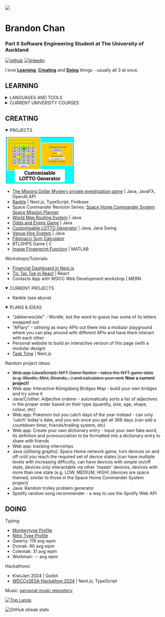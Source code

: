 <img src='https://media.licdn.com/dms/image/v2/D5616AQFViyCcQzqvVw/profile-displaybackgroundimage-shrink_350_1400/profile-displaybackgroundimage-shrink_350_1400/0/1730970055857?e=1736380800&v=beta&t=-XVbKXCbI1J9nH_g0wai_vA0IUa1m8ls0vVtvwHY318'>

# Brandon Chan
### Part II Software Engineering Student at The University of Auckland

[<img src='https://cdn.jsdelivr.net/npm/simple-icons@3.0.1/icons/github.svg' alt='github' height='40'>](https://github.com/br-Chan)  [<img src='https://cdn.jsdelivr.net/npm/simple-icons@3.0.1/icons/linkedin.svg' alt='linkedin' height='40'>](https://www.linkedin.com/in/brandon-sh-chan/)

I love [**Learning**](#learning), [**Creating**](#creating) and [**Doing**](#doing) things - usually all 3 at once.

## LEARNING
<details>
<summary>LANGUAGES AND TOOLS</summary>

  | Learned       | Learning                  |
  | ------------- |:-------------------------:|
  | Java          | Everything on the left :) |
  | C/C++         | Firestore (Firebase)      |
  | MATLAB        |       |
  | JavaScript    |       |
  | TypeScript    |       |
  | React         |       |
  | Next.js       |       |
  | Tailwind CSS  |       |

</details>
<details>
<summary>CURRENT UNIVERSITY COURSES</summary>

- ENGGEN 204 | Professional Skills and Communication
- SOFTENG 206 | Software Engineering Design 1
- SOFTENG 283 | Software Quality Assurance
- SOFTENG 284 | Data Structures and Algorithms
</details>

## CREATING
<details open>
<summary>PROJECTS</summary>

[<img src='https://github.com/br-Chan/br-Chan/blob/main/CustomisableLOTTOGenerator.jpg' alt='CustomisableLOTTOGenerator' height='150'>](https://github.com/br-Chan/Customisable-LOTTO-Generator "GUI Java application to randomly generate personalised Lottery numbers")
  - [The Missing Dollar Mystery private investigation game](https://github.com/br-Chan/Missing-Dollar-Mystery-with-GPT) | Java, JavaFX, OpenAI API
  - [Rankle](https://github.com/br-Chan/Rankle) | Next.js, TypeScript, Firebase
  - Space Commander Revision Series: [Space Home Commander System](https://github.com/br-Chan/Space-Home-Commander-System) [Space Mission Planner](https://github.com/br-Chan/Space-Mission-Planner)
  - [World Map Routing System](https://github.com/br-Chan/World-Map-Routing-System) | Java
  - [Odds and Evens Game](https://github.com/br-Chan/OddsAndEvens-Game-with-AI) | Java
  - [Customisable LOTTO Generator](https://github.com/br-Chan/Customisable-LOTTO-Generator "GUI Java application to randomly generate personalised Lottery numbers") | Java, Java Swing
  - [Venue Hire System](https://github.com/br-Chan/Venue-Hire-System) | Java
  - [Fibonacci Sum Calculator](https://github.com/br-Chan/FibonacciSum-SE282-2024 "CLI application for Assignment 2 of SOFTENG 282 - Software Engineering Theory")
  - BTLSHPS Game | C
  - [Image Fingerprint Function](https://github.com/br-Chan/Image-Fingerprinting-Function "Compares the similarity of images") | MATLAB
  
  Workshops/Tutorials:
  - [Financial Dashboard in Next.js](https://github.com/br-Chan/Financial-Dashboard-Next.js "A simplified financial dashboard full-stack web application")
  - [Tic Tac Toe in React](https://github.com/br-Chan/TicTacToe-React "Tic Tac Toe with turn rewinding") | React
  - Contacts App with WDCC Web Development workshop | MERN
  
</details>
<details open>
<summary>CURRENT PROJECTS</summary>

  - Rankle (see above)
  
</details>
<details open>
<summary>PLANS & IDEAS</summary>

  - "Jabberwockle" - Wordle, but the word to guess has some of its letters swapped out
  - "APIary" - utilising as many APIs out there into a modular playground where you can play around with different APIs and have them interact with each other
  - Personal website to build an interactive version of this page (with a modular design)
  - [Task Time](https://github.com/br-Chan/Task-Time "Currently learning the tools and skills needed for this project") | Next.js
  
  
  Random project ideas:
  - ~~Web app (JavaScript): NYT Game Ranker - takes the NYT game stats (e.g. Wordle, Mini, Strands,...) and calculates your rank~~ **Now a current project!**
  - Web app: Interactive Königsberg Bridges Map - build your own bridges and try solve it
  - Java/C/other: Adjective orderer - automatically sorts a list of adjectives in the proper order based on their type (quantity, size, age, shape, colour, etc)
  - Web app: Pokemon but you catch days of the year instead - can only 'catch' today's date, and you win once you get all 366 days (can add a countdown timer, friends/trading system, etc)
  - Web app: Create your own dictionary entry - input your own fake word, its defintion and pronounciation to be formatted into a dictionary entry to share with friends
  - Web app: tracking internships
  - Java (utilising graphs): Space Home network game, turn devices on and off until you reach the required set of device states (can have multiple levels with increasing difficulty, can have devices with simple on/off state, devices only interactable via other 'master' devices, devices with more than one state (e.g. LOW, MEDIUM, HIGH) (devices are space themed, similar to those in the Space Home Commander System project)
  - Java: Random trolley problem generator
  - Spotify random song recommender - a way to use the Spotify Web API
</details>

## DOING

Typing:
- [Monkeytype Profile](https://monkeytype.com/profile/DvorakTurkey)
- [Nitro Type Profile](https://www.nitrotype.com/racer/allors4612)
- Qwerty: 119 avg wpm
- Dvorak: 90 avg wpm
- Colemak: 31 avg wpm
- Workman: -- avg wpm

Hackathons:
- KiwiJam 2024 | Godot
- [WDCCxSESA Hackathon 2024](https://github.com/ExceptionHandlersUOA/SpaceshipCrewGame) | Next.js, TypeScript

Music: [personal music repository](https://github.com/br-Chan/Personal-Music-Box)

[![Top Langs](https://github-readme-stats.vercel.app/api/top-langs/?username=br-Chan&layout=compact)](https://github.com/anuraghazra/github-readme-stats)

![GitHub streak stats](https://streak-stats.demolab.com/?user=br-Chan)  

